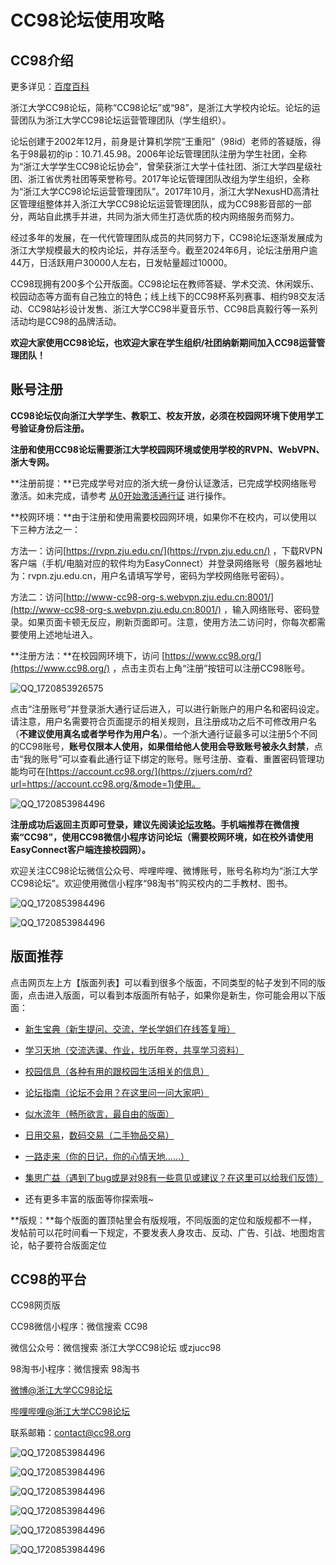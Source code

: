 # CC98论坛使用攻略
## CC98介绍
更多详见：[百度百科](https://baike.baidu.com/item/cc98/3410558)

浙江大学CC98论坛，简称“CC98论坛”或“98”，是浙江大学校内论坛。论坛的运营团队为浙江大学CC98论坛运营管理团队（学生组织）。

论坛创建于2002年12月，前身是计算机学院“王重阳”（98id）老师的答疑版，得名于98最初的ip：10.71.45.98。2006年论坛管理团队注册为学生社团，全称为“浙江大学学生CC98论坛协会”，曾荣获浙江大学十佳社团、浙江大学四星级社团、浙江省优秀社团等荣誉称号。2017年论坛管理团队改组为学生组织，全称为“浙江大学CC98论坛运营管理团队”。2017年10月，浙江大学NexusHD高清社区管理组整体并入浙江大学CC98论坛运营管理团队，成为CC98影音部的一部分，两站自此携手并进，共同为浙大师生打造优质的校内网络服务而努力。

经过多年的发展，在一代代管理团队成员的共同努力下，CC98论坛逐渐发展成为浙江大学规模最大的校内论坛，并存活至今。截至2024年6月，论坛注册用户逾44万，日活跃用户30000人左右，日发帖量超过10000。

CC98现拥有200多个公开版面。CC98论坛在教师答疑、学术交流、休闲娱乐、校园动态等方面有自己独立的特色；线上线下的CC98杯系列赛事、相约98交友活动、CC98站衫设计发售、浙江大学CC98半夏音乐节、CC98启真毅行等一系列活动均是CC98的品牌活动。

**欢迎大家使用CC98论坛，也欢迎大家在学生组织/社团纳新期间加入CC98运营管理团队！**



## 账号注册

**CC98论坛仅向浙江大学学生、教职工、校友开放，必须在校园网环境下使用学工号验证身份后注册。**

**注册和使用CC98论坛需要浙江大学校园网环境或使用学校的RVPN、WebVPN、浙大专网。**

**注册前提：**已完成学号对应的浙大统一身份认证激活，已完成学校网络账号激活。如未完成，请参考 [从0开始激活通行证](https://zjuers.com/welcome24/network_detailed/) 进行操作。

**校网环境：**由于注册和使用需要校园网环境，如果你不在校内，可以使用以下三种方法之一：

方法一：访问[https://rvpn.zju.edu.cn/](https://rvpn.zju.edu.cn/) ，下载RVPN客户端（手机/电脑对应的软件均为EasyConnect）并登录网络账号（服务器地址为：rvpn.zju.edu.cn，用户名请填写学号，密码为学校网络账号密码）。

方法二：访问[http://www-cc98-org-s.webvpn.zju.edu.cn:8001/](http://www-cc98-org-s.webvpn.zju.edu.cn:8001/) ，输入网络账号、密码登录。如果页面卡顿无反应，刷新页面即可。注意，使用方法二访问时，你每次都需要使用上述地址进入。



**注册方法：**在校园网环境下，访问 [https://www.cc98.org/](https://www.cc98.org/) ，点击主页右上角“注册”按钮可以注册CC98账号。

![QQ_1720853926575](../assets/cc98/cc98zhuce.webp)

点击“注册账号”并登录浙大通行证后进入，可以进行新账户的用户名和密码设定。请注意，用户名需要符合页面提示的相关规则，且注册成功之后不可修改用户名（**不建议使用真名或者学号作为用户名**）。一个浙大通行证最多可以注册5个不同的CC98账号，**账号仅限本人使用，如果借给他人使用会导致账号被永久封禁**，点击“我的账号”可以查看此通行证下绑定的账号。账号注册、查看、重置密码管理功能均可在[https://account.cc98.org/](https://zjuers.com/rd?url=https://account.cc98.org/&mode=1)使用。

![QQ_1720853984496](../assets/cc98/cc98zhuce.webp)

**注册成功后返回主页即可登录，建议先阅读[论坛攻略](https://zjuers.com/rd?url=https://www.cc98.org/topic/4970959&mode=1)。手机端推荐在微信搜索“CC98”，使用CC98微信小程序访问论坛（需要校网环境，如在校外请使用EasyConnect客户端连接校园网）。**

欢迎关注CC98论坛微信公众号、哔哩哔哩、微博账号，账号名称均为“浙江大学CC98论坛”。欢迎使用微信小程序“98淘书”购买校内的二手教材、图书。

![QQ_1720853984496](../assets/cc98/cc98wx.webp)

![QQ_1720853984496](../assets/cc98/cc98wxxcx.webp)

## 版面推荐

点击网页左上方【版面列表】可以看到很多个版面，不同类型的帖子发到不同的版面，点击进入版面，可以看到本版面所有帖子，如果你是新生，你可能会用以下版面：

- [新生宝典（新生提问、交流，学长学姐们在线答复哦）](https://zjuers.com/rd?url=https://www.cc98.org/board/198&mode=1)
- [学习天地（交流选课、作业，找历年卷，共享学习资料）](https://zjuers.com/rd?url=https://www.cc98.org/board/68&mode=1)
- [校园信息（各种有用的跟校园生活相关的信息）](https://zjuers.com/rd?url=https://www.cc98.org/board/100&mode=1)
- [论坛指南（论坛不会用？在这里问一问大家吧）](https://zjuers.com/rd?url=https://www.cc98.org/board/184&mode=1)
- [似水流年（畅所欲言，最自由的版面）](https://zjuers.com/rd?url=https://www.cc98.org/board/758&mode=1)
- [日用交易](https://zjuers.com/rd?url=https://www.cc98.org/board/80&mode=1)，[数码交易（二手物品交易）](https://zjuers.com/rd?url=https://www.cc98.org/board/562&mode=1)
- [一路走来（你的日记，你的心情天地……）](https://zjuers.com/rd?url=https://www.cc98.org/board/144&mode=1)
- [集思广益（遇到了bug或是对98有一些意见或建议？在这里可以给我们反馈）](https://zjuers.com/rd?url=https://www.cc98.org/board/326&mode=1)

- 还有更多丰富的版面等你探索哦~

**版规：**每个版面的置顶帖里会有版规哦，不同版面的定位和版规都不一样，发帖前可以花时间看一下规定，不要发表人身攻击、反动、广告、引战、地图炮言论，帖子要符合版面定位

## CC98的平台

CC98网页版

CC98微信小程序：微信搜索 CC98

微信公众号：微信搜索 浙江大学CC98论坛 或zjucc98

98淘书小程序：微信搜索 98淘书

[微博@浙江大学CC98论坛](https://weibo.com/u/1704032047)

[哔哩哔哩@浙江大学CC98论坛](https://space.bilibili.com/222288454)

联系邮箱：[contact@cc98.org](mailto:contact@cc98.org)

![QQ_1720853984496](../assets/cc98/cc98wx.webp)

![QQ_1720853984496](../assets/cc98/cc98wxxcx.webp)

![QQ_1720853984496](../assets/cc98/cc98bilibili.webp)



![QQ_1720853984496](../assets/cc98/cc98wx.webp)

![QQ_1720853984496](../assets/cc98/cc98wxxcx.webp)

![QQ_1720853984496](../assets/cc98/cc98bilibili.webp)

